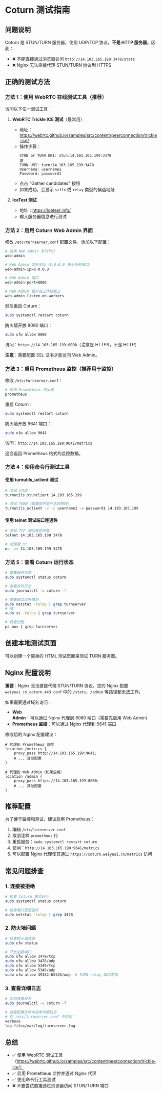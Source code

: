 # Coturn 测试指南

## 问题说明

Coturn 是 STUN/TURN 服务器，使用 UDP/TCP 协议，**不是 HTTP 服务器**。因此：
- ❌ 不能直接通过浏览器访问 `http://14.103.165.199:3478/stats`
- ❌ Nginx 无法直接代理 STUN/TURN 协议到 HTTPS

## 正确的测试方法

### 方法 1：使用 WebRTC 在线测试工具（推荐）

访问以下任一测试工具：

1. **WebRTC Trickle ICE 测试**（最常用）
   - 地址：https://webrtc.github.io/samples/src/content/peerconnection/trickle-ice/
   - 操作步骤：
     ```
     STUN or TURN URI: stun:14.103.165.199:3478
     或
     TURN URI: turn:14.103.165.199:3478
     Username: username1
     Password: password1
     ```
   - 点击 "Gather candidates" 按钮
   - 如果成功，会显示 `srflx` 或 `relay` 类型的候选地址

2. **IceTest 测试**
   - 地址：https://icetest.info/
   - 输入服务器信息进行测试

### 方法 2：启用 Coturn Web Admin 界面

修改 `/etc/turnserver.conf` 配置文件，添加以下配置：

```bash
# 启用 Web Admin（HTTPS）
web-admin

# Web Admin 监听地址（0.0.0.0 表示所有接口）
web-admin-ip=0.0.0.0

# Web Admin 端口
web-admin-port=8080

# Web Admin 监听在工作线程上
web-admin-listen-on-workers
```

然后重启 Coturn：
```bash
sudo systemctl restart coturn
```

防火墙开放 8080 端口：
```bash
sudo ufw allow 8080
```

访问：`https://14.103.165.199:8080`（注意是 HTTPS，不是 HTTP）

**注意**：需要配置 SSL 证书才能访问 Web Admin。

### 方法 3：启用 Prometheus 监控（推荐用于监控）

修改 `/etc/turnserver.conf`：

```bash
# 启用 Prometheus 导出器
prometheus
```

重启 Coturn：
```bash
sudo systemctl restart coturn
```

防火墙开放 9641 端口：
```bash
sudo ufw allow 9641
```

访问：`http://14.103.165.199:9641/metrics`

这会返回 Prometheus 格式的监控数据。

### 方法 4：使用命令行测试工具

#### 使用 turnutils_uclient 测试
```bash
# 测试 STUN
turnutils_stunclient 14.103.165.199

# 测试 TURN（需要提供用户名和密码）
turnutils_uclient -v -u username1 -w password1 14.103.165.199
```

#### 使用 telnet 测试端口连通性
```bash
# 测试 TCP 端口是否开放
telnet 14.103.165.199 3478

# 或使用 nc
nc -zv 14.103.165.199 3478
```

### 方法 5：查看 Coturn 运行状态

```bash
# 查看服务状态
sudo systemctl status coturn

# 查看实时日志
sudo journalctl -u coturn -f

# 查看端口监听情况
sudo netstat -tulnp | grep turnserver
# 或
sudo ss -tulnp | grep turnserver

# 检查进程
ps aux | grep turnserver
```

## 创建本地测试页面

可以创建一个简单的 HTML 测试页面来测试 TURN 服务器。

## Nginx 配置说明

**重要**：Nginx 无法直接代理 STUN/TURN 协议。您的 Nginx 配置 `weiyuai_cn_coturn_443.conf` 中的 `/stats`、`/admin` 等路径都无法工作。

如果需要通过域名访问：
- **Web Admin**：可以通过 Nginx 代理到 8080 端口（需要先启用 Web Admin）
- **Prometheus 监控**：可以通过 Nginx 代理到 9641 端口

修改后的 Nginx 配置建议：

```nginx
# 代理到 Prometheus 监控
location /metrics {
    proxy_pass http://14.103.165.199:9641;
    # ... 其他配置
}

# 代理到 Web Admin（如果启用）
location /admin {
    proxy_pass https://14.103.165.199:8080;
    # ... 其他配置
}
```

## 推荐配置

为了便于监控和测试，建议启用 Prometheus：

1. 编辑 `/etc/turnserver.conf`
2. 取消注释 `prometheus` 行
3. 重启服务：`sudo systemctl restart coturn`
4. 访问：`http://14.103.165.199:9641/metrics`
5. 可以配置 Nginx 代理使其通过 `https://coturn.weiyuai.cn/metrics` 访问

## 常见问题排查

### 1. 连接被拒绝
```bash
# 检查 Coturn 是否运行
sudo systemctl status coturn

# 检查端口是否监听
sudo netstat -tulnp | grep 3478
```

### 2. 防火墙问题
```bash
# 检查防火墙状态
sudo ufw status

# 开放必要端口
sudo ufw allow 3478/tcp
sudo ufw allow 3478/udp
sudo ufw allow 5349/tcp
sudo ufw allow 5349/udp
sudo ufw allow 49152:65535/udp  # TURN relay 端口范围
```

### 3. 查看详细日志
```bash
# 实时查看日志
sudo journalctl -u coturn -f

# 或者配置文件中启用详细日志
# 在 /etc/turnserver.conf 中添加：
verbose
log-file=/var/log/turnserver.log
```

## 总结

- ✅ 使用 WebRTC 测试工具（https://webrtc.github.io/samples/src/content/peerconnection/trickle-ice/）
- ✅ 启用 Prometheus 监控并通过 Nginx 代理
- ✅ 使用命令行工具测试
- ❌ 不要尝试直接通过浏览器访问 STUN/TURN 端口

